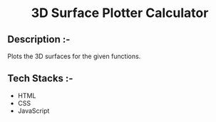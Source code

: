 # <p align="center">3D Surface Plotter Calculator</p>

## Description :-

Plots the 3D surfaces for the given functions.

## Tech Stacks :-

- HTML
- CSS
- JavaScript

